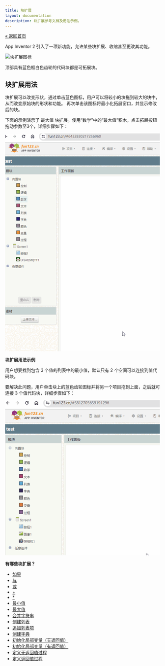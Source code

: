 ```yaml
---
title: 块扩展
layout: documentation
description: 块扩展参考文档及用法示例。
---
```


[&laquo; 返回首页](index.html)

App Inventor 2 引入了一项新功能，允许某些块扩展、收缩甚至更改其功能。

![块扩展图标](images/mutatoricon.png)

顶部具有蓝色框白色齿轮的代码块都是可拓展块。

## 块扩展用法

块扩展可以改变形状，通过单击蓝色图标，用户可以将较小的块拖到较大的块中，从而改变原始块的形状和功能。
再次单击该图标将最小化拓展窗口，并显示修改后的块。

下面的示例演示了 <span class="math block">最大值</span> 块扩展。使用“数学”中的“最大值”积木，点击拓展按钮拖动参数至3个，详细步骤如下：

![最大值](images/最大值.gif)<br>

**块扩展用法示例**

用户想要找到包含 3 个值的列表中的最小值，默认只有 2 个空间可以连接到值代码块。

要解决此问题，用户单击块上的蓝色齿轮图标并将另一个项目拖到上面，之后就可连接 3 个值代码块，详细步骤如下：

![创建列表](images/创建列表.gif)<br>

**有哪些块扩展？**

* [如果](../blocks/controls.html#if)
* [与](../blocks/logic.html#and)
* [或](../blocks/logic.html#or)
* [+](../blocks/math.html#add)
* [*](../blocks/math.html#multiply)
* [最小值](../blocks/math.html#min)
* [最大值](../blocks/math.html#max)
* [合并字符串](../blocks/text.html#join)
* [创建列表](../blocks/lists.html#makealist)
* [追加列表项](../blocks/lists.html#additems)
* [创建字典](../blocks/dictionaries.html#make-a-dictionary)
* [初始化局部变量（无返回值）](../blocks/variables.html#do)
* [初始化局部变量（有返回值）](../blocks/variables.html#return)
* [定义无返回值过程](../blocks/procedures.html#do)
* [定义返回值过程](../blocks/procedures.html#return)
